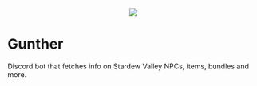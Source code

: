 <div style="text-align: center;"><img src="https://stardewcommunitywiki.com/mediawiki/images/3/3d/Gunther.png"></img></div>

# Gunther

Discord bot that fetches info on Stardew Valley NPCs, items, bundles and more.
